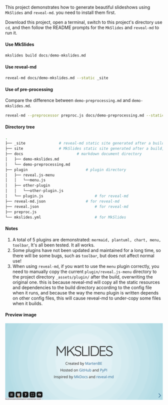 This project demonstrates how to generate beautiful slideshows using `MkSlides` and `reveal-md`. you need to install them first.

Download this project, open a terminal, switch to this project's directory use `cd`, and then follow the README prompts for the `MkSlides` and `reveal-md` to run it.



#### Use MkSlides

```python
mkslides build docs/demo-mkslides.md
```



#### Use reveal-md

```bash
reveal-md docs/demo-mkslides.md --static _site
```



#### Use of pre-processing

Compare the difference between `demo-preprocessing.md` and `demo-mkslides.md`.

```bash
reveal-md --preprocessor preproc.js docs/demo-preprocessing.md --static _site
```



#### Directory tree

```bash
.
├── _site				# reveal-md static site generated after a build, it is regenerated every time it is built.
├── site				# MkSlides static site generated after a build, it is regenerated every time it is built.
├── docs						# markdown document directory
│   ├── demo-mkslides.md
│   └── demo-preprocessing.md
├── plugin							# plugin directory
│   ├── reveal.js-menu
│   │   └──menu.js
│   ├── other-plugin
│   │   └──other-plugin.js
│   └── plugin.js						# for reveal-md
├── reveal-md.json					# for reveal-md
├── reveal.json							# for reveal-md
├── preproc.js
└── mkslides.yml						# for MkSlides
```



#### Notes

1. A total of 5 plugins are demonstrated: `mermaid, plantuml, chart, menu, toolbar`, It's all been tested. It all works.
2. Some plugins have not been updated and maintained for a long time, so there will be some bugs, such as `toolbar`, but does not affect normal use!
3. When using `reveal-md`, if you want to use the `menu` plugin correctly, you need to manually copy the current `plugin/reveal.js-menu` directory to the project directory `_assets/plugin/` after the build, overwriting the original one. this is because reveal-md will copy all the static resources and dependencies to the build directory according to the config file when it runs, and because the way the menu plugin is written depends on other config files, this will cause reveal-md to under-copy some files when it builds.



#### Preview image

![img](docs/assets/slideshow.gif)

